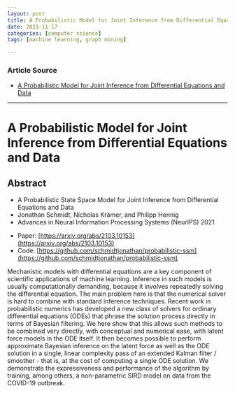 ```yaml
---
layout: post
title: A Probabilistic Model for Joint Inference from Differential Equations and Data
date: 2021-11-17
categories: [computer science]
tags: [machine learning, graph mining]

---
```


### Article Source

* [A Probabilistic Model for Joint Inference from Differential Equations and Data](https://www.youtube.com/watch?v=yeIMr9pusP8)


---


# A Probabilistic Model for Joint Inference from Differential Equations and Data

## Abstract

- A Probabilistic State Space Model for Joint Inference from Differential Equations and Data
- Jonathan Schmidt, Nicholas Krämer, and Philipp Hennig
- Advances in Neural Information Processing Systems (NeurIPS) 2021

* Paper: [https://arxiv.org/abs/2103.10153](https://arxiv.org/abs/2103.10153)
* Code: [https://github.com/schmidtjonathan/probabilistic-ssm](https://github.com/schmidtjonathan/probabilistic-ssm)


Mechanistic models with differential equations are a key component of scientific applications of machine learning. Inference in such models is usually computationally demanding, because it involves repeatedly solving the differential equation. The main problem here is that the numerical solver is hard to combine with standard inference techniques. Recent work in probabilistic numerics has developed a new class of solvers for ordinary differential equations (ODEs) that phrase the solution process directly in terms of Bayesian filtering. We here show that this allows such methods to be combined very directly, with conceptual and numerical ease, with latent force models in the ODE itself. It then becomes possible to perform approximate Bayesian inference on the latent force as well as the ODE solution in a single, linear complexity pass of an extended Kalman filter / smoother - that is, at the cost of computing a single ODE solution. We demonstrate the expressiveness and performance of the algorithm by training, among others, a non-parametric SIRD model on data from the COVID-19 outbreak.


